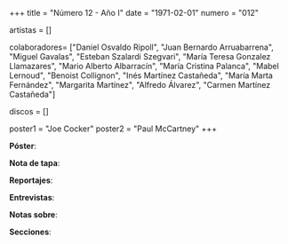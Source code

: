 +++
title = "Número 12 - Año I"
date = "1971-02-01"
numero = "012"

artistas = []

colaboradores= ["Daniel Osvaldo Ripoll", "Juan Bernardo Arruabarrena", "Miguel Gavalas", "Esteban Szalardi Szegvari", "María Teresa Gonzalez Llamazares", "Mario Alberto Albarracín", "María Cristina Palanca", "Mabel Lernoud", "Benoist Collignon", "Inés Martínez Castañeda", "María Marta Fernández", "Margarita Martínez", "Alfredo Álvarez", "Carmen Martínez Castañeda"]

discos = []

poster1 = "Joe Cocker"
poster2 = "Paul McCartney"
+++

**Póster**: 

**Nota de tapa**: 

**Reportajes**: 

**Entrevistas**: 

**Notas sobre**:

**Secciones**:
